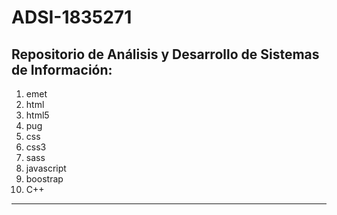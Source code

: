 # ADSI-1835271
Repositorio de Análisis y Desarrollo de Sistemas de Información:
----
1. emet
2. html
3. html5
4. pug
5. css
6. css3
7. sass
8. javascript
9. boostrap
10. C++
----
